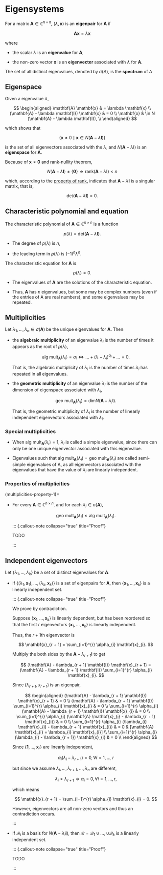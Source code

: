 # Eigensystems

For a matrix $\mathbf{A} \in \mathbb{C}^{n \times n}$, 
$(\lambda, \mathbf{x})$ is an **eigenpair** for $\mathbf{A}$ if 

$$
\mathbf{A} \mathbf{x} = \lambda \mathbf{x}
$$

where 

- the scalar $\lambda$ is an **eigenvalue** for $\mathbf{A}$,

- the non-zero vector $\mathbf{x}$ is an **eigenvector** associated with $\lambda$ for $\mathbf{A}$.

The set of all distinct eigenvalues, denoted by $\sigma (A)$, is the **spectrum** of A

## Eigenspace

Given a eigenvalue $\lambda$, 

$$
\begin{aligned}
\mathbf{A} \mathbf{x} 
& = \lambda \mathbf{x}
\\
(\mathbf{A} - \lambda \mathbf{I}) \mathbf{x} 
& = 0
\\
\mathbf{x}
& \in N (\mathbf{A} - \lambda \mathbf{I}),
\\
\end{aligned}
$$

which shows that 

$$
\{ \mathbf{x} \neq 0 \mid \mathbf{x} \in N (\mathbf{A} - \lambda \mathbf{I}) \}
$$

is the set of all eigenvectors associated with the $\lambda$, 
and $N (\mathbf{A} - \lambda \mathbf{I})$ is an **eigenspace** for $\mathbf{A}$. 

Because of $\mathbf{x} \neq \mathbf{0}$ and rank-nullity theorem,

$$
N (\mathbf{A} - \lambda \mathbf{I}) \neq \{ \mathbf{0} \} 
\Rightarrow \text{rank} (\mathbf{A} - \lambda \mathbf{I}) < n
$$

which, according to the [property of rank](rank-property-5),
indicates that $\mathbf{A} - \lambda \mathbf{I}$ is a singular matrix,
that is,

$$
\text{det} (\mathbf{A} - \lambda \mathbf{I}) = 0.
$$

## Characteristic polynomial and equation

The characteristic polynomial of $\mathbf{A} \in \mathbb{C}^{n \times n}$ is a function

$$
p (\lambda) = \text{det} (\mathbf{A} - \lambda \mathbf{I}).
$$

- The degree of $p (\lambda)$ is $n$, 

- the leading term in $p (\lambda)$ is $(-1)^{n} \lambda^{n}$.

The characteristic equation for $\mathbf{A}$ is 

$$
p (\lambda) = 0.
$$

- The eigenvalues of $\mathbf{A}$ are the solutions of the characteristic equation.

- Thus, $\mathbf{A}$ has $n$ eigenvalues, 
    but some may be complex numbers (even if the entries of A are real numbers), and some eigenvalues may be repeated.

## Multiplicities

Let $\lambda_{1}, \dots, \lambda_{n} \in \sigma (\mathbf{A})$ be the unique eigenvalues for $\mathbf{A}$. 
Then

-  the **algebraic multiplicity** of an eigenvalue $\lambda_{i}$ is the number of times it appears as the root of $p (\lambda)$,
    
    $$
    \text{alg mult}_{\mathbf{A}} (\lambda_{i}) = a_{i} \iff \dots + (\lambda - \lambda_{i})^{a_{i}} + \dots = 0.
    $$
    
    That is, the algebraic multiplicity of $\lambda_{i}$ is the number of times $\lambda_{i}$ has repeated in all eigenvalues.
    
- the **geometric multiplicity** of an eigenvalue $\lambda_{i}$ is the number of the dimension of eigenspace associated with $\lambda_{i}$,
    
    $$
    \text{geo mult}_{\mathbf{A}} (\lambda_{i}) = \text{dim} N (\mathbf{A} - \lambda_{i} \mathbf{I}).
    $$
    
    That is, the geometric multiplicity of $\lambda_{i}$ is the number of linearly independent eigenvectors associated with $\lambda_{i}$.

### Special multiplicities

- When $\text{alg mult}_{\mathbf{A}} (\lambda_{i}) = 1$, 
$\lambda_{i}$ is called a simple eigenvalue,
since there can only be one unique eigenvector associated with this eigenvalue. 

- Eigenvalues such that $\text{alg mult}_{\mathbf{A}} (\lambda_{i}) = \text{geo mult}_{\mathbf{A}} (\lambda_{i})$ are called semi-simple eigenvalues of A,
as all eigenvectors associated with the eigenvalues that have the value of $\lambda_{i}$ are linearly independent.

### Properties of multiplicities 

(multiplicities-property-1)=

- For every $\mathbf{A} \in \mathbb{C}^{n \times n}$, and for each $\lambda_{i} \in \sigma(\mathbf{A})$,

    $$
    \text{geo mult}_{\mathbf{A}} (\lambda_{i}) \leq \text{alg mult}_{\mathbf{A}} (\lambda_{i}).
    $$
    
  ::: {.callout-note collapse="true" title="Proof"}

    TODO
    
  :::

## Independent eigenvectors

Let $\{ \lambda_{1}, \dots, \lambda_{k} \}$ be a set of distinct eigenvalues for $\mathbf{A}$.

- If $\{ (\lambda_{1}, \mathbf{x}_{1}), \dots, (\lambda_{k}, \mathbf{x}_{k}) \}$ is a set of eigenpairs for $\mathbf{A}$, 
    then $\{ \mathbf{x}_{1}, \dots, \mathbf{x}_{k} \}$ is a linearly independent set.
    
  ::: {.callout-note collapse="true" title="Proof"}
    
    We prove by contradiction.
    
    Suppose $\{ \mathbf{x}_{1}, \dots, \mathbf{x}_{k} \}$ is linearly dependent, 
    but has been reordered so that the first $r$ eigenvectors $\{ \mathbf{x}_{1}, \dots, \mathbf{x}_{k} \}$ is linearly independent. 
    
    Thus, the $r + 1$th eigenvector is 
    
    $$
    \mathbf{x}_{r + 1} = \sum_{i=1}^{r} \alpha_{i} \mathbf{x}_{i}.
    $$
    
    Multiply the both sides by the $\mathbf{A} - \lambda_{r + 1} \mathbf{I}$ to get
    
    $$
    (\mathbf{A} - \lambda_{r + 1} \mathbf{I}) \mathbf{x}_{r + 1} = (\mathbf{A} - \lambda_{r + 1} \mathbf{I}) \sum_{i=1}^{r} \alpha_{i} \mathbf{x}_{i}.
    $$
    
    Since $(\lambda_{r + 1}, x_{r + 1})$ is an eigenpair, 
    
    $$
    \begin{aligned}
    (\mathbf{A} - \lambda_{r + 1} \mathbf{I}) \mathbf{x}_{r + 1} 
    & = 0
    \\
    (\mathbf{A} - \lambda_{r + 1} \mathbf{I}) \sum_{i=1}^{r} \alpha_{i} \mathbf{x}_{i}
    & = 0
    \\
    \sum_{i=1}^{r} \alpha_{i} (\mathbf{A} - \lambda_{r + 1} \mathbf{I}) \mathbf{x}_{i}
    & = 0
    \\
    \sum_{i=1}^{r} \alpha_{i} (\mathbf{A} \mathbf{x}_{i} - \lambda_{r + 1} \mathbf{x}_{i}) 
    & = 0
    \\
    \sum_{i=1}^{r} \alpha_{i} (\lambda_{i} \mathbf{x}_{i} - \lambda_{r + 1} \mathbf{x}_{i}) 
    & = 0
    & [\mathbf{A} \mathbf{x}_{i} = \lambda_{i} \mathbf{x}_{i}]
    \\
    \sum_{i=1}^{r} \alpha_{i} (\lambda_{i}  - \lambda_{r + 1}) \mathbf{x}_{i}
    & = 0
    \\
    \end{aligned}
    $$ 
    
    Since $\{ \mathbf{1}, \dots, \mathbf{x}_{r} \}$ are linearly independent, 
    
    $$
    \alpha_{i} (\lambda_{i}  - \lambda_{r + 1}) = 0, \forall i = 1, \dots, r
    $$
    
    but since we assume $\lambda_{i}, \dots, \lambda_{r + 1}, \dots, \lambda_{n}$ are different,
    
    $$
    \lambda_{i} \neq \lambda_{r + 1} \Rightarrow \alpha_{i} = 0, \forall i = 1, \dots, r,
    $$
    
    which means 
    
    $$
    \mathbf{x}_{r + 1} = \sum_{i=1}^{r} \alpha_{i} \mathbf{x}_{i} = 0.
    $$
    
    However, eigenvectors are all non-zero vectors and thus an contradiction occurs. 

  :::

- If $\mathcal{B}_{i}$ is a basis for $N (\mathbf{A} - \lambda_{i} \mathbf{I})$, 
    then $\mathcal{B} = \mathcal{B}_{1} \cup \dots, \cup \mathcal{B}_{k}$ is a linearly independent set. 
    
  ::: {.callout-note collapse="true" title="Proof"}
    
    TODO

  :::
